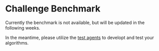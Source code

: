 # Challenge Benchmark

Currently the benchmark is not available, but will be updated in the following weeks.

In the meantime, please utilize the [test agents](../testing/) to developt and test your algorithms.
